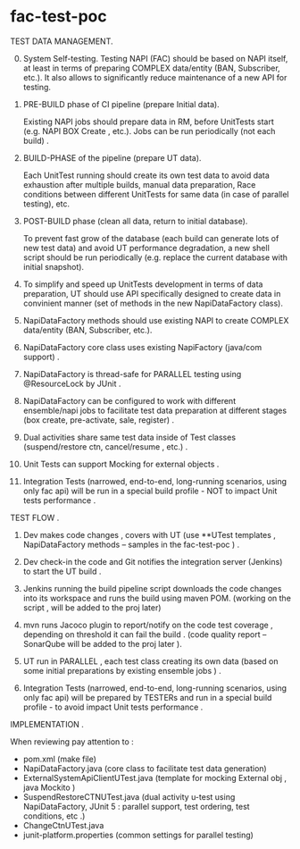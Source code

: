 # fac-test-poc

TEST DATA MANAGEMENT.

0. System Self-testing. 
   Testing NAPI (FAC) should be based on NAPI itself, at least in terms of preparing COMPLEX data/entity (BAN, Subscriber, etc.). 
   It also allows to significantly reduce maintenance of a new API for testing.   

1. PRE-BUILD phase of CI pipeline (prepare Initial data).

   Existing NAPI jobs should prepare data in RM, before UnitTests start (e.g. NAPI BOX Create , etc.).
   Jobs can be run periodically (not each build) .
   
2. BUILD-PHASE of the pipeline (prepare UT data).

   Each UnitTest running should create its own test data to avoid data exhaustion after multiple builds, manual data preparation, 
   Race conditions between different UnitTests for same data (in case of parallel testing), etc.
   
3. POST-BUILD phase (clean all data, return to initial database).
  
   To prevent fast grow of the database (each build can generate lots of new test data) and avoid UT performance degradation,
   a new shell script should be run periodically (e.g. replace the current database with initial snapshot).
     
4. To simplify and speed up UnitTests development in terms of data preparation, UT should use API specifically designed 
   to create data in convinient manner (set of methods in the new NapiDataFactory class).               

5. NapiDataFactory methods should use existing NAPI to create COMPLEX data/entity (BAN, Subscriber, etc.). 

6. NapiDataFactory core class uses existing NapiFactory  (java/com support) .

7. NapiDataFactory is thread-safe for PARALLEL testing using @ResourceLock by JUnit .

8. NapiDataFactory can be configured to work with different ensemble/napi jobs 
        to facilitate test data preparation at different stages (box create, pre-activate, sale, register) .

9. Dual activities share same test data inside of Test classes (suspend/restore ctn, cancel/resume , etc.) .

10. Unit Tests can support Mocking for external objects .

11. Integration Tests (narrowed, end-to-end, long-running scenarios, using only fac api) will be run in a special build profile -
      NOT to impact Unit tests performance . 

TEST FLOW .

1.	Dev makes code changes , covers with UT (use **UTest templates , NapiDataFactory methods – samples in the fac-test-poc )  .

2.	Dev check-in the code and Git notifies the integration server (Jenkins) to start the UT build .

3.	Jenkins running the build pipeline script downloads the code changes into its workspace and runs the build using maven POM.
(working on the script , will be added to the proj later)

4.	mvn runs Jacoco plugin to report/notify on the code test coverage , depending on threshold it can fail the build .
(code quality report – SonarQube will be added to the proj later ).

5.	UT run in PARALLEL , each test class creating its own data (based on some initial preparations by existing ensemble jobs ) .

6.	Integration Tests (narrowed, end-to-end, long-running scenarios, using only fac api) will be prepared by TESTERs and run in a special build profile -
    to avoid impact Unit tests performance . 

IMPLEMENTATION .

When reviewing pay attention to :

-	pom.xml   (make file)
-	NapiDataFactory.java   (core class to facilitate test data generation)
-	ExternalSystemApiClientUTest.java   (template for mocking External obj , java Mockito )
-	SuspendRestoreCTNUTest.java   (dual activity u-test using NapiDataFactory, JUnit 5 : parallel support, test ordering, test conditions, etc .)
-	ChangeCtnUTest.java
-  junit-platform.properties   (common settings for parallel testing) 

